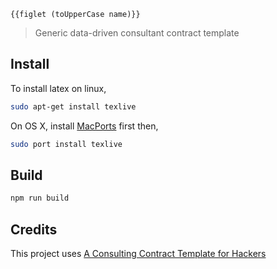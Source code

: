 ```
{{figlet (toUpperCase name)}}
```
> Generic data-driven consultant contract template


## Install

To install latex on linux,

```bash
sudo apt-get install texlive
```

On OS X, install [MacPorts](http://www.macports.org/) first then,

```bash
sudo port install texlive
```


## Build

``` bash
npm run build
```


## Credits

This project uses [A Consulting Contract Template for Hackers](https://github.com/shimon/consulting-contract-template)
